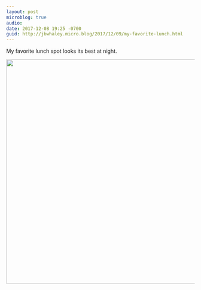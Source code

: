 ```yaml
---
layout: post
microblog: true
audio: 
date: 2017-12-08 19:25 -0700
guid: http://jbwhaley.micro.blog/2017/12/09/my-favorite-lunch.html
---
```

My favorite lunch spot looks its best at night.

<img src="http://www.jarrodwhaley.com/uploads/2017/d68fdc93f7.jpg" width="600" height="599" />
